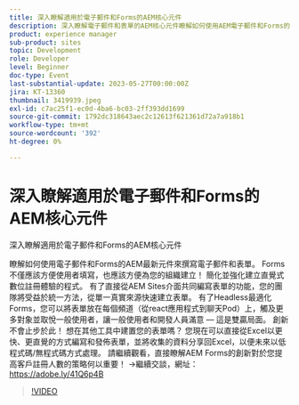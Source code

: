 ```yaml
---
title: 深入瞭解適用於電子郵件和Forms的AEM核心元件
description: 深入瞭解電子郵件和表單的AEM核心元件瞭解如何使用AEM電子郵件和Forms的最新元件來撰寫電子郵件和表單。 Forms不僅應該方便使用者填寫，也應該方便為您的組織建立！ 簡化並強化建立直覺式數位註冊體驗的程式。 有了直接從AEM Sites介面共同編寫表單的功能，您的團隊將受益於統一方法，從單一真實來源快速建立表單。 有了Headless最適化Forms，您可以將表單放在每個頻道（從react應用程式到聊天Pod）上，觸及更多對象並取悅一般使用者，讓一般使用者和開發人員滿意 — 這是雙贏局面。 創新不會止步於此！ 想在其他工具中建置您的表單嗎？ 您現在可以直接從Excel以更快、更直覺的方式編寫和發佈表單，並將收集的資料分享回Excel，以便未來以低程式碼/無程式碼方式處理。 請繼續觀看，直接瞭解AEM Forms的創新對於您提高客戶註冊人數的策略何以重要！
product: experience manager
sub-product: sites
topic: Development
role: Developer
level: Beginner
doc-type: Event
last-substantial-update: 2023-05-27T00:00:00Z
jira: KT-13360
thumbnail: 3419939.jpeg
exl-id: c7ac25f1-ec0d-4ba6-bc03-2ff393dd1699
source-git-commit: 1792dc318643aec2c12613f621361d72a7a918b1
workflow-type: tm+mt
source-wordcount: '392'
ht-degree: 0%

---
```


# 深入瞭解適用於電子郵件和Forms的AEM核心元件

深入瞭解適用於電子郵件和Forms的AEM核心元件

瞭解如何使用電子郵件和Forms的AEM最新元件來撰寫電子郵件和表單。 Forms不僅應該方便使用者填寫，也應該方便為您的組織建立！ 簡化並強化建立直覺式數位註冊體驗的程式。 有了直接從AEM Sites介面共同編寫表單的功能，您的團隊將受益於統一方法，從單一真實來源快速建立表單。 有了Headless最適化Forms，您可以將表單放在每個頻道（從react應用程式到聊天Pod）上，觸及更多對象並取悅一般使用者，讓一般使用者和開發人員滿意 — 這是雙贏局面。 創新不會止步於此！ 想在其他工具中建置您的表單嗎？ 您現在可以直接從Excel以更快、更直覺的方式編寫和發佈表單，並將收集的資料分享回Excel，以便未來以低程式碼/無程式碼方式處理。 請繼續觀看，直接瞭解AEM Forms的創新對於您提高客戶註冊人數的策略何以重要！ →繼續交談，網址： https://adobe.ly/41Q6p4B

>[!VIDEO](https://video.tv.adobe.com/v/3419939/?learn=on)
